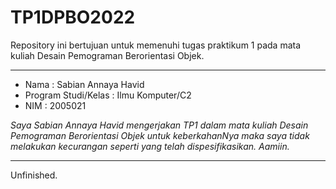 # TP1DPBO2022
Repository ini bertujuan untuk memenuhi tugas praktikum 1 pada mata kuliah Desain Pemograman Berorientasi Objek. 

------------------

- Nama : Sabian Annaya Havid
- Program Studi/Kelas : Ilmu Komputer/C2
- NIM : 2005021

*Saya Sabian Annaya Havid mengerjakan TP1 dalam mata kuliah Desain Pemograman Berorientasi Objek untuk keberkahanNya maka saya tidak melakukan kecurangan seperti yang telah dispesifikasikan. Aamiin.*

------------------

Unfinished.
